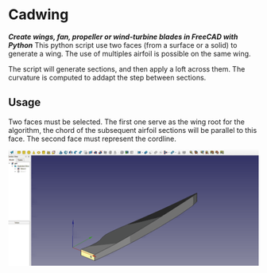 # Cadwing
_**Create wings, fan, propeller or wind-turbine blades in FreeCAD with Python**_
This python script use two faces (from a surface or a solid) to generate a wing. 
The use of multiples airfoil is possible on the same wing.

The script will generate sections, and then apply a loft across them.
The curvature is computed to addapt the step between sections.

## Usage
Two faces must be selected. 
The first one serve as the wing root for the algorithm,
the chord of the subsequent airfoil sections will be parallel to this face.
The second face must represent the cordline. 

![GIF example](wingexample.gif)

